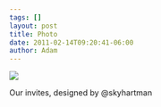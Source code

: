 ```yaml
---
tags: []
layout: post
title: Photo
date: 2011-02-14T09:20:41-06:00
author: Adam
---
```


![](/media/lgm5aj6C5z1qga9s2o1_1280.jpg)

Our invites, designed by @skyhartman
